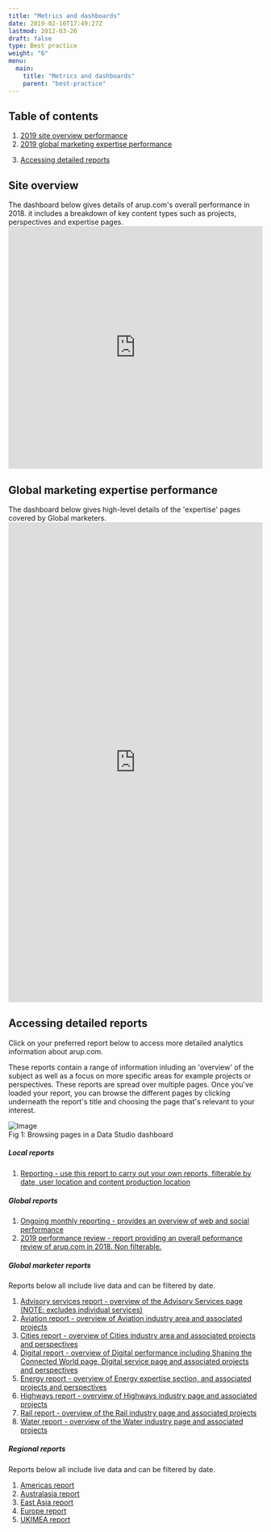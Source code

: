 ```yaml
---
title: "Metrics and dashboards"
date: 2019-02-16T17:49:27Z
lastmod: 2012-03-26
draft: false
type: Best practice
weight: "6"
menu:
  main:
    title: "Metrics and dashboards"
    parent: "best-practice"
---
```


<section class="container" id="">
	<div class="rich-text">
		<div class="reveal rich-text__content">
			<h2>Table of contents</h2>
		</div>
	</div>
</section>
<section class="container">
	<div class="menu_row">
		<div class="menu_section two">
			<ol class="header-list">
				<li>
					<a href="#overview">2019 site overview performance</a>
				</li>
				<li>
					<a href="#marketing">2019 global marketing expertise performance</a>
				</li>
			</ol>
		</div>
		<div class="menu_section two">
			<ol class="header-list two" start="3">
				<li>
					<a href="#bespoke">Accessing detailed reports</a>
				</li>
			</ol>
		</div>
	</div>
</section><!-- intro -->
<section class="container" id="overview">
	<div class="rich-text">
		<div class="reveal rich-text__content">
			<h2>Site overview</h2>
			<p style="margin-bottom:0;">The dashboard below gives details of arup.com's overall performance in 2018. it includes a breakdown of key content types such as projects, perspectives and expertise pages.</p>
		</div>
	</div>
</section>
<section class="dashboard">
	<iframe allowfullscreen frameborder="0" height="480" src="https://datastudio.google.com/embed/reporting/1zw1qDKYIJgJcKFizCIx4eP3X2HrxslDB/page/8Amg" style="border:0" width="100%"></iframe>
</section>
<section class="container" id="marketing">
	<div class="rich-text">
		<div class="reveal rich-text__content">
			<h2>Global marketing expertise performance</h2>
			<p style="margin-bottom:0;">The dashboard below gives high-level details of the 'expertise' pages covered by Global marketers.</p>
		</div>
	</div>
</section>
<section class="dashboard">
	<iframe allowfullscreen frameborder="0" height="950" src="https://datastudio.google.com/embed/reporting/18KIN6LjK5RPpVB1Fa_RMyJshPP6bGzR3/page/LjRd" style="border:0" width="100%"></iframe>
</section>
<section class="container" id="bespoke">
	<div class="rich-text">
		<div class="reveal rich-text__content">
			<h2>Accessing detailed reports</h2>
			<p>Click on your preferred report below to access more detailed analytics information about arup.com.</p>
			<P>These reports contain a range of information inluding an 'overview' of the subject as well as a focus on more specific areas for example projects or perspectives. These reports are spread over multiple pages. Once you've loaded your report, you can browse the different pages by clicking underneath the report's title and choosing the page that's relevant to your interest.</P>
			<div class="training-image"><img alt="Image" class="mainImg" src="/images/best-practice/dashboard-pages.jpg"></div>
			<div class="halfbleed__detail">
				Fig 1: Browsing pages in a Data Studio dashboard
			</div>
			<h5>Local reports</h5>
			<ol class="header-list" style="margin-bottom:20px;">
				<li>
					<a href="https://datastudio.google.com/open/0B7gs8SSwHQcKSjVuUFRva3VfMFE" target="_blank">Reporting - use this report to carry out your own reports, filterable by date, user location and content production location</a>
				</li>
			</ol>
			<h5>Global reports</h5>
			<ol class="header-list" style="margin-bottom:20px;">
				<li>
					<a href="https://datastudio.google.com/open/188yAFkfORcz6vQEMe8nie11J1GJtoRDk" target="_blank">Ongoing monthly reporting - provides an overview of web and social performance</a>
				</li>
				<li>
					<a href="https://datastudio.google.com/open/17ItmuWBpCiJGd7nrk2CwcYuLP_BDH7gE" target="_blank">2019 performance review - report providing an overall peformance review of arup.com in 2018. Non filterable.</a>
				</li>
			</ol>
			<h5>Global marketer reports</h5>
			<p>Reports below all include live data and can be filtered by date.</p>
			<ol class="header-list" style="margin-bottom:20px;">
				<li>
					<a href="https://datastudio.google.com/open/1Dt3qxLpF2tQDyNrDMY1BGfqJZ17ThqXt" target="_blank">Advisory services report - overview of the Advisory Services page (NOTE: excludes individual services)</a>
				</li>
				<li>
					<a href="https://datastudio.google.com/open/1D1iVjayJY_CnR6Hb0jAR_z8UOsJxQJfS" target="_blank">Aviation report - overview of Aviation industry area and associated projects</a>
				</li>
				<li>
					<a href="https://datastudio.google.com/open/1c55MqpUiK_g60NIvcWQl0s6lEp0pTCRNV" target="_blank">Cities report - overview of Cities industry area and associated projects and perspectives</a>
				</li>
				<li>
					<a href="https://datastudio.google.com/open/1usw1opPSDjeawt1ug2Gcx8Kq2VKWvwIV" target="_blank">Digital report - overview of Digital performance including Shaping the Connected World page, Digital service page and associated projects and perspectives</a>
				</li>
				<li>
					<a href="https://datastudio.google.com/open/1L8p9ZYjlMGOGM63OM24jDQFHoHod4pgV" target="_blank">Energy report - overview of Energy expertise section, and associated projects and perspectives</a>
				</li>
				<li>
					<a href="https://datastudio.google.com/open/1vLDZdfmk3YzLdXXOSIYIOMWmHEzF-CwH" target="_blank">Highways report - overview of Highways industry page and associated projects</a>
				</li>
				<li>
					<a href="https://datastudio.google.com/open/1enCbE23oiG4TEOoV8nOkEQdUvhfYtNWB" target="_blank">Rail report - overview of the Rail industry page and associated projects</a>
				</li>
				<li>
					<a href="https://datastudio.google.com/open/1_inh-kYR-Xc51OaoLg0mx4yZq-OJdORb" target="_Blank">Water report - overview of the Water industry page and associated projects</a>
				</li>
			</ol>
			<h5>Regional reports</h5>
			<p>Reports below all include live data and can be filtered by date.</p>
			<ol class="header-list" style="margin-bottom:20px;">
				<li>
					<a href="https://datastudio.google.com/s/vXidxNvYysM" target="_blank">Americas report</a>
				</li>
				<li>
					<a href="https://datastudio.google.com/s/uRqEEokU66w" target="_blank">Australasia report</a>
				</li>
				<li>
					<a href="https://datastudio.google.com/s/jVN2uhKsR1s" target="_blank">East Asia report</a>
				</li>
				<li>
					<a href="https://datastudio.google.com/s/sSgJLkbT-7M" target="_blank">Europe report</a>
				</li>
				<li>
					<a href="https://datastudio.google.com/s/tFRqk1B_Oxs" target="_blank">UKIMEA report</a>
				</li>
			</ol>
		</div>
	</div>
</section>